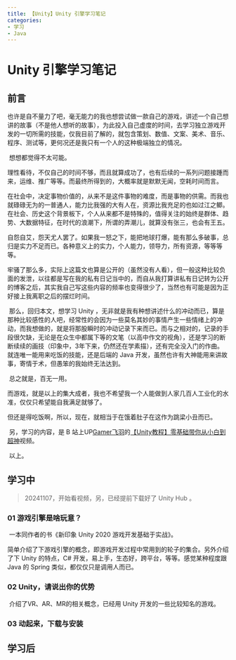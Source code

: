 ```yaml
---
title: 【Unity】Unity 引擎学习笔记
categories:
- 学习
- Java
---
```


# Unity 引擎学习笔记

## 前言

​	也许是自不量力了吧，毫无能力的我也想尝试做一款自己的游戏，讲述一个自己想讲的故事（不是他人想听的故事），为此投入自己虚度的时间，去学习独立游戏开发的一切所需的技能，仅我目前了解的，就包含策划、数值、文案、美术、音乐、程序、测试等，更何况还是我只有一个人的这种极端独立的情况。

​	想想都觉得不太可能。

​	理性看待，不仅自己的时间不够，而且就算成功了，也有后续的一系列问题接踵而来，运维、推广等等。而最终所得到的，大概率就是默默无闻，空耗时间而言。

​	在社会中，决定事物价值的，从来不是这件事物的难度，而是事物的供需。而我也就碌碌无为的一普通人，能力比我强的大有人在，资源比我充足的也如过江之鲫。在社会、历史这个背景板下，个人从来都不是特殊的，值得关注的始终是群体、趋势、大数据特征，在时代的浪潮下，所谓的弄潮儿，就算没有张三，也会有王五。

​	自怨自艾，怨天尤人罢了。如果我一怒之下，能把地球打爆，能有那么多破事，总归是实力不足而已。各种意义上的实力，个人能力，领导力，所有资源，等等等等。

​	牢骚了那么多，实际上这篇文也算是公开的（虽然没有人看），但一般这种比较负面的发泄，以往都是写在我的私有日记当中的，而自从我打算讲私有日记转为公开的博客之后，其实我自己写这些内容的频率也变得很少了，当然也有可能是因为正好接上我离职之后的摆烂时间。

​	那么，回归本文，想学习 Unity ，无非就是我有种想讲述什么的冲动而已，算是那种比较感性的人吧，经常性的会因为一些莫名其妙的事情产生一些情绪上的冲动，而我想做的，就是将那股瞬时的冲动记录下来而已。而与之相对的，记录的手段很欠缺，无论是在众生中都属下等的文笔（以高中作文的视角），还是学习的断断续续的画技（印象中，3年下来，仍然还在学素描），还有完全没入门的作曲。就连唯一能用来吃饭的技能，还是后端的 Java 开发，虽然也许有大神能用来讲故事，寄情于术，但愚笨的我始终无法达到。

​	总之就是，百无一用。

​	而游戏，就是以上的集大成者，我也不希望我一个人能做到人家几百人工业化的水准，仅仅只希望能自我满足就够了。

​	但还是得吃饭啊，所以，现在，就相当于在饿着肚子在这作为跳梁小丑而已。

​	另，学习的内容，是 B 站上UP[Gamer飞羽](https://space.bilibili.com/67744423)的[【Unity教程】零基础带你从小白到超神](https://www.bilibili.com/video/BV1gQ4y1e7SS/?spm_id_from=333.337.search-card.all.click)视频。

​	以上。

## 学习中

>  20241107，开始看视频，另，已经提前下载好了 Unity Hub 。

### 01 游戏引擎是啥玩意？

​	一本同作者的书《新印象 Unity 2020 游戏开发基础于实战》。

​	 简单介绍了下游戏引擎的概念，即游戏开发过程中常用到的轮子的集合。另外介绍了下 Unity 的特点，C# 开发，易上手，生态好，跨平台，等等。感觉某种程度跟 Java 的 Spring 类似，都仅仅只是调用人而已。

### 02 Unity，请说出你的优势

​	介绍了VR、AR、MR的相关概念，已经用 Unity 开发的一些比较知名的游戏。

### 03 动起来，下载与安装





## 学习后

